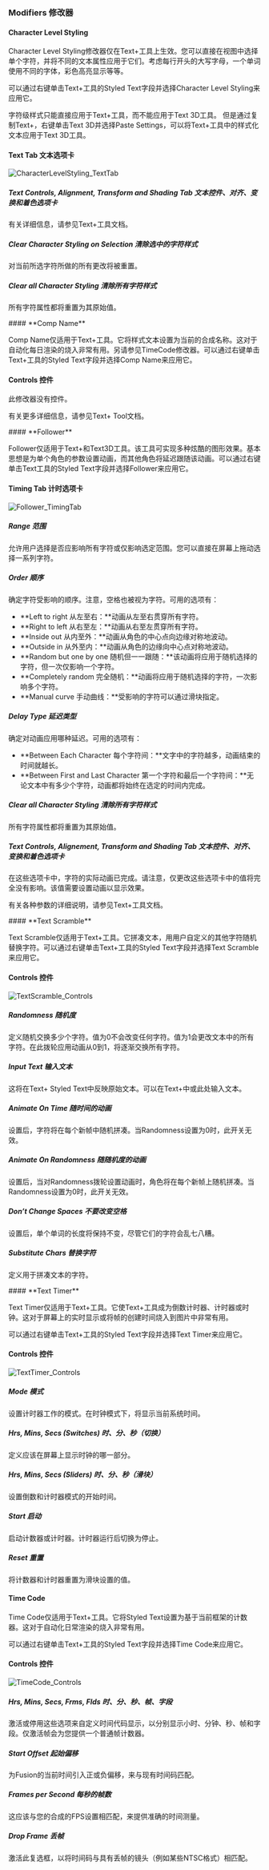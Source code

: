 ### Modifiers 修改器

#### **Character Level Styling** 

Character Level Styling修改器仅在Text+工具上生效。您可以直接在视图中选择单个字符，并将不同的文本属性应用于它们。考虑每行开头的大写字母，一个单词使用不同的字体，彩色高亮显示等等。

可以通过右键单击Text+工具的Styled Text字段并选择Character Level Styling来应用它。

字符级样式只能直接应用于Text+工具，而不能应用于Text 3D工具。 但是通过复制Text+，右键单击Text 3D并选择Paste Settings，可以将Text+工具中的样式化文本应用于Text 3D工具。

#### Text Tab 文本选项卡

![CharacterLevelStyling_TextTab](images/CharacterLevelStyling_TextTab.png)

##### Text Controls, Alignment, Transform and Shading Tab 文本控件、对齐、变换和着色选项卡

有关详细信息，请参见Text+工具文档。

##### Clear Character Styling on Selection 清除选中的字符样式

对当前所选字符所做的所有更改将被重置。

##### Clear all Character Styling 清除所有字符样式

所有字符属性都将重置为其原始值。

<div STYLE="page-break-after: always;"></div>
#### **Comp Name**

Comp Name仅适用于Text+工具。它将样式文本设置为当前的合成名称。这对于自动化每日渲染的烧入非常有用。另请参见TimeCode修改器。可以通过右键单击Text+工具的Styled Text字段并选择Comp Name来应用它。

#### Controls 控件

此修改器没有控件。

有关更多详细信息，请参见Text+ Tool文档。

<div STYLE="page-break-after: always;"></div>
#### **Follower**

Follower仅适用于Text+和Text3D工具。该工具可实现多种炫酷的图形效果。基本思想是为单个角色的参数设置动画，而其他角色将延迟跟随该动画。可以通过右键单击Text工具的Styled Text字段并选择Follower来应用它。

#### Timing Tab 计时选项卡

![Follower_TimingTab](images/Follower_TimingTab.jpg)

##### Range 范围

允许用户选择是否应影响所有字符或仅影响选定范围。您可以直接在屏幕上拖动选择一系列字符。

##### Order 顺序

确定字符受影响的顺序。注意，空格也被视为字符。可用的选项有：

- **Left to right 从左至右：**动画从左至右贯穿所有字符。
- **Right to left 从右至左：**动画从右至左贯穿所有字符。
- **Inside out 从内至外：**动画从角色的中心点向边缘对称地波动。
- **Outside in 从外至内：**动画从角色的边缘向中心点对称地波动。
- **Random but one by one 随机但一一跟随：**该动画将应用于随机选择的字符，但一次仅影响一个字符。
- **Completely random 完全随机：**动画将应用于随机选择的字符，一次影响多个字符。
- **Manual curve 手动曲线：**受影响的字符可以通过滑块指定。

##### Delay Type 延迟类型

确定对动画应用哪种延迟。可用的选项有：

- **Between Each Character 每个字符间：**文字中的字符越多，动画结束的时间就越长。
- **Between First and Last Character 第一个字符和最后一个字符间：**无论文本中有多少个字符，动画都将始终在选定的时间内完成。

##### Clear all Character Styling 清除所有字符样式

所有字符属性都将重置为其原始值。

##### Text Controls, Alignement, Transform and Shading Tab 文本控件、对齐、变换和着色选项卡

在这些选项卡中，字符的实际动画已完成。请注意，仅更改这些选项卡中的值将完全没有影响。该值需要设置动画以显示效果。

有关各种参数的详细说明，请参见Text+工具文档。

<div STYLE="page-break-after: always;"></div>
#### **Text Scramble**

Text Scramble仅适用于Text+工具。它拼凑文本，用用户自定义的其他字符随机替换字符。可以通过右键单击Text+工具的Styled Text字段并选择Text Scramble来应用它。

#### Controls 控件

![TextScramble_Controls](images/TextScramble_Controls.png)

##### Randomness 随机度

定义随机交换多少个字符。值为0不会改变任何字符。值为1会更改文本中的所有字符。在此拨轮应用动画从0到1，将逐渐交换所有字符。

##### Input Text 输入文本

这将在Text+ Styled Text中反映原始文本。可以在Text+中或此处输入文本。

##### Animate On Time 随时间的动画

设置后，字符将在每个新帧中随机拼凑。当Randomness设置为0时，此开关无效。

##### Animate On Randomness 随随机度的动画

设置后，当对Randomness拨轮设置动画时，角色将在每个新帧上随机拼凑。当Randomness设置为0时，此开关无效。

##### Don’t Change Spaces 不要改变空格

设置后，单个单词的长度将保持不变，尽管它们的字符会乱七八糟。

##### Substitute Chars 替换字符

定义用于拼凑文本的字符。

<div STYLE="page-break-after: always;"></div>
#### **Text Timer**

Text Timer仅适用于Text+工具。它使Text+工具成为倒数计时器、计时器或时钟。这对于屏幕上的实时显示或将帧的创建时间烧入到图片中非常有用。

可以通过右键单击Text+工具的Styled Text字段并选择Text Timer来应用它。

#### Controls 控件

![TextTimer_Controls](images/TextTimer_Controls.png)

##### Mode 模式

设置计时器工作的模式。在时钟模式下，将显示当前系统时间。

##### Hrs, Mins, Secs (Switches) 时、分、秒（切换）

定义应该在屏幕上显示时钟的哪一部分。

##### Hrs, Mins, Secs (Sliders) 时、分、秒（滑块）

设置倒数和计时器模式的开始时间。

##### Start 启动

启动计数器或计时器。计时器运行后切换为停止。

##### Reset 重置

将计数器和计时器重置为滑块设置的值。

#### **Time Code**

Time Code仅适用于Text+工具。它将Styled Text设置为基于当前框架的计数器。这对于自动化日常渲染的烧入非常有用。

可以通过右键单击Text+工具的Styled Text字段并选择Time Code来应用它。

#### Controls 控件

![TimeCode_Controls](images/TimeCode_Controls.jpg)

##### Hrs, Mins, Secs, Frms, Flds 时、分、秒、帧、字段

激活或停用这些选项来自定义时间代码显示，以分别显示小时、分钟、秒、帧和字段。仅激活帧会为您提供一个普通帧计数器。

##### Start Offset 起始偏移

为Fusion的当前时间引入正或负偏移，来与现有时间码匹配。

##### Frames per Second 每秒的帧数

这应该与您的合成的FPS设置相匹配，来提供准确的时间测量。

##### Drop Frame 丢帧

激活此复选框，以将时间码与具有丢帧的镜头（例如某些NTSC格式）相匹配。